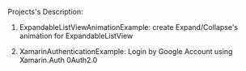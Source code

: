 Projects's Description:

1. ExpandableListViewAnimationExample: 
create Expand/Collapse's animation for ExpandableListView

2. XamarinAuthenticationExample:
Login by Google Account using Xamarin.Auth 0Auth2.0
